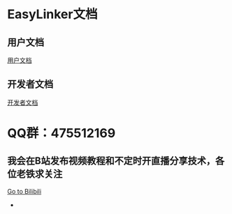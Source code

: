 # EasyLinker文档
## 用户文档
[用户文档](./user.md)
## 开发者文档
[开发者文档](./dev.md)
# QQ群：475512169
## 我会在B站发布视频教程和不定时开直播分享技术，各位老铁求关注
[Go to Bilibili](https://space.bilibili.com/14649762/#/)

-
